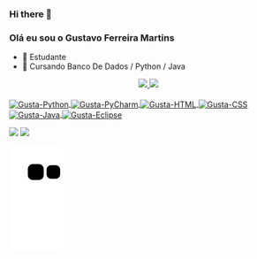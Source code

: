 ### Hi there 👋

<!--
**camillyac/camillyac** is a ✨ _special_ ✨ repository because its `README.md` (this file) appears on your GitHub profile.

Here are some ideas to get you started:

- 🔭 I’m currently working on ...
- 🌱 I’m currently learning ...
- 👯 I’m looking to collaborate on ...
- 🤔 I’m looking for help with ...
- 💬 Ask me about ...
- 📫 How to reach me: ...
- 😄 Pronouns: ...
- ⚡ Fun fact: ...
-->

### Olá eu sou o Gustavo Ferreira Martins

- 🔭 Estudante
- 🌱 Cursando Banco De Dados / Python / Java
 
<div align="center">
  <a href="https://github.com/GustavoFerMartins">
  <img height="160em" src="https://github-readme-stats.vercel.app/api?username=GustavoFerMartins&show_icons=true&theme=blue-green&include_all_commits=true&count_private=true"/>
  <img height="130em" src="https://github-readme-stats.vercel.app/api/top-langs/?username=GustavoFerMartins&layout=compact&langs_count=7&theme=blue-green"/>
</div>
<div style="display: inline_block"><br>
  <img align="center" alt="Gusta-Python" height="30" width="111" src="https://img.shields.io/badge/Python-14354C?style=for-the-badge&logo=python&logoColor=white">
  <img align="center" alt="Gusta-PyCharm" height="30" width="111" src="https://img.shields.io/badge/PyCharm-000000.svg?&style=for-the-badge&logo=PyCharm&logoColor=white">
  <img align="center" alt="Gusta-HTML" height="30" width="111" src="https://img.shields.io/badge/HTML5-E34F26?style=for-the-badge&logo=html5&logoColor=white">
  <img align="center" alt="Gusta-CSS" height="30" width="111" src="https://img.shields.io/badge/CSS3-1572B6?style=for-the-badge&logo=css3&logoColor=white">
  <img align="center" alt="Gusta-Java" height="30" width="111" src="https://img.shields.io/badge/Java-ED8B00?style=for-the-badge&logo=java&logoColor=white">
  <img align="center" alt="Gusta-Eclipse" height="30" width="111" src="https://img.shields.io/badge/Eclipse-2C2255?style=for-the-badge&logo=eclipse&logoColor=white">
</div>
  

  <a href = "mailto:gmartins23ustavo@gmail.com"><img src="https://img.shields.io/badge/-Gmail-%23333?style=for-the-badge&logo=gmail&logoColor=white" target="_blank"></a>
  <a href="https://www.linkedin.com/in/gustavo-martins-6532771a5/" target="_blank"><img src="https://img.shields.io/badge/-LinkedIn-%230077B5?style=for-the-badge&logo=linkedin&logoColor=white" target="_blank"></a> 
 
  ![Snake animation](https://github.com/GustavoFerMartins/GustavoFerMartins/blob/output/github-contribution-grid-snake.svg)
 
</div>

